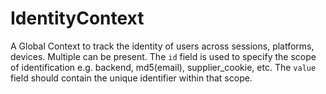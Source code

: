 # IdentityContext
A Global Context to track the identity of users across sessions, platforms, devices. Multiple can be present.
The `id` field is used to specify the scope of identification e.g. backend, md5(email), supplier_cookie, etc.
The `value` field should contain the unique identifier within that scope.
